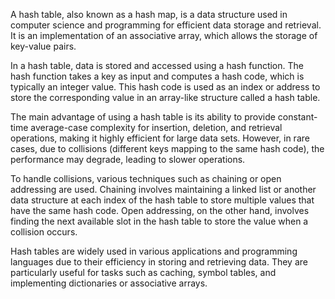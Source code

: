 A hash table, also known as a hash map, is a data structure used in computer science and programming for efficient data storage and retrieval. It is an implementation of an associative array, which allows the storage of key-value pairs.

In a hash table, data is stored and accessed using a hash function. The hash function takes a key as input and computes a hash code, which is typically an integer value. This hash code is used as an index or address to store the corresponding value in an array-like structure called a hash table.

The main advantage of using a hash table is its ability to provide constant-time average-case complexity for insertion, deletion, and retrieval operations, making it highly efficient for large data sets. However, in rare cases, due to collisions (different keys mapping to the same hash code), the performance may degrade, leading to slower operations.

To handle collisions, various techniques such as chaining or open addressing are used. Chaining involves maintaining a linked list or another data structure at each index of the hash table to store multiple values that have the same hash code. Open addressing, on the other hand, involves finding the next available slot in the hash table to store the value when a collision occurs.

Hash tables are widely used in various applications and programming languages due to their efficiency in storing and retrieving data. They are particularly useful for tasks such as caching, symbol tables, and implementing dictionaries or associative arrays.
